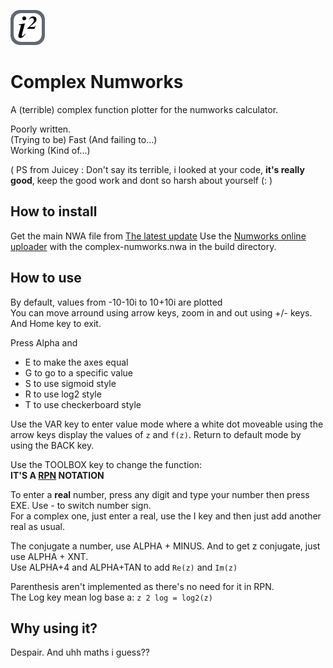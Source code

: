 ![App icon](/src/icon.png "App icon")

# Complex Numworks
A (terrible) complex function plotter for the numworks calculator.

Poorly written.  
(Trying to be) Fast (And failing to...)  
Working (Kind of...)

( PS from Juicey : Don't say its terrible, i looked at your code, **it's really good**, keep the good work and dont so harsh about yourself (: )

## How to install
Get the main NWA file from [The latest update](https://github.com/Adi-df/complex-numworks/releases/latest)
Use the [Numworks online uploader](https://my.numworks.com/apps) with the complex-numworks.nwa in the build directory.

## How to use
By default, values from -10-10i to 10+10i are plotted  
You can move arround using arrow keys, zoom in and out using +/- keys.  
And Home key to exit.  

Press Alpha and
 - E to make the axes equal
 - G to go to a specific value
 - S to use sigmoid style
 - R to use log2 style
 - T to use checkerboard style

Use the VAR key to enter value mode where a white dot moveable using the arrow keys display the values of `z` and `f(z)`.
Return to default mode by using the BACK key.

Use the TOOLBOX key to change the function:  
**IT'S A [RPN](https://en.wikipedia.org/wiki/Reverse_Polish_notation) NOTATION**

To enter a **real** number, press any digit and type your number then press EXE. Use - to switch number sign.  
For a complex one, just enter a real, use the I key and then just add another real as usual.  

The conjugate a number, use ALPHA + MINUS. And to get z conjugate, just use ALPHA + XNT.  
Use ALPHA+4 and ALPHA+TAN to add `Re(z)` and `Im(z)`

Parenthesis aren't implemented as there's no need for it in RPN.\
The Log key mean log base a:
`z 2 log = log2(z)`

## Why using it?
Despair.
And uhh maths i guess??
